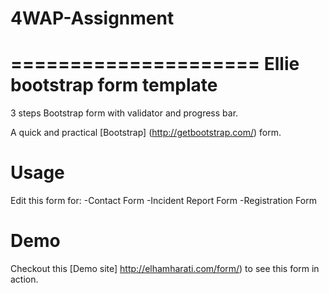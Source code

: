 # 4WAP-Assignment
=====================
Ellie bootstrap form template
=====================

3 steps Bootstrap form with validator and progress bar.

A quick and practical [Bootstrap] (<http://getbootstrap.com/>) form.


Usage
======
Edit this form for:
-Contact Form
-Incident Report Form
-Registration Form


Demo
=====

Checkout this [Demo site] <http://elhamharati.com/form/>) to see this form in action. 
